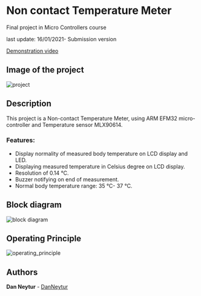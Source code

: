 # Non contact Temperature Meter
Final project in Micro Controllers course

last update: 16/01/2021- Submission version

[Demonstration video](https://www.youtube.com/watch?v=YVD9625Q05o&ab_channel=danneytur)

## Image of the project
![project](https://user-images.githubusercontent.com/120782729/211019740-ab190945-ef44-4c8a-a48c-fdeee78c1a0c.jpg)

## Description

This project is a Non-contact Temperature Meter, using ARM EFM32 micro-controller and Temperature sensor MLX90614.

### Features:

* Display normality of measured body temperature on LCD display and LED.
* Displaying measured temperature in Celsius degree on LCD display.
* Resolution of 0.14 °C.
* Buzzer notifying on end of measurement.
* Normal body temperature range: 35 °C- 37 °C.

## Block diagram 
![block diagram](https://user-images.githubusercontent.com/120782729/211020653-c3a63cc2-86da-4851-8a71-dd24f51a8e0f.png)


## Operating Principle
![operating_principle](https://user-images.githubusercontent.com/120782729/211018338-77fdf310-eeb4-4c24-a634-a73d125a040b.png)

## Authors

**Dan Neytur** - [DanNeytur](https://github.com/DanNeytur)
